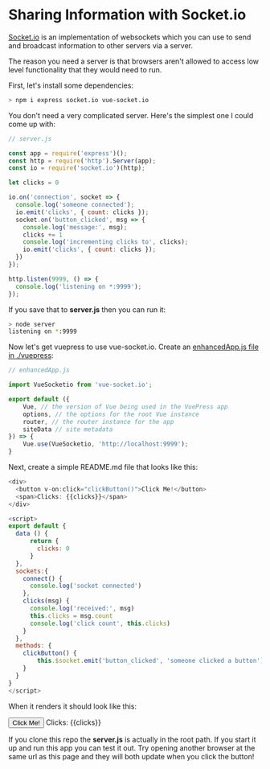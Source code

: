 # Sharing Information with Socket.io

[Socket.io](https://socket.io/) is an implementation of websockets which you can use to send and broadcast information to other servers via a server.

The reason you need a server is that browsers aren't allowed to access low level functionality that they would need to run.

First, let's install some dependencies:

```sh
> npm i express socket.io vue-socket.io
```

You don't need a very complicated server. Here's the simplest one I could come up with:

```js
// server.js

const app = require('express')();
const http = require('http').Server(app);
const io = require('socket.io')(http);

let clicks = 0

io.on('connection', socket => {
  console.log('someone connected');
  io.emit('clicks', { count: clicks });
  socket.on('button_clicked', msg => {
    console.log('message:', msg);
    clicks += 1
    console.log('incrementing clicks to', clicks);
    io.emit('clicks', { count: clicks });
  })
});

http.listen(9999, () => {
  console.log('listening on *:9999');
});
```

If you save that to __server.js__ then you can run it:

```sh
> node server
listening on *:9999
```

Now let's get vuepress to use vue-socket.io. Create an [enhancedApp.js file in ./vuepress](https://vuepress.vuejs.org/guide/custom-themes.html#app-level-enhancements):

```js
// enhancedApp.js

import VueSocketio from 'vue-socket.io';

export default ({
    Vue, // the version of Vue being used in the VuePress app
    options, // the options for the root Vue instance
    router, // the router instance for the app
    siteData // site metadata
}) => {
    Vue.use(VueSocketio, 'http://localhost:9999');
}
```

Next, create a simple README.md file that looks like this:

```js
<div>
  <button v-on:click="clickButton()">Click Me!</button>
  <span>Clicks: {{clicks}}</span>
</div>

<script>
export default {
  data () {
      return {
        clicks: 0
      }
  },
  sockets:{
    connect() {
      console.log('socket connected')
    },
    clicks(msg) {
      console.log('received:', msg)
      this.clicks = msg.count
      console.log('click count', this.clicks)
    }
  },
  methods: {
    clickButton() {
        this.$socket.emit('button_clicked', 'someone clicked a button');
    }
  }
}
</script>
```

When it renders it should look like this:

<div>
  <button v-on:click="clickButton()">Click Me!</button>
  <span>Clicks: {{clicks}}</span>
</div>

<script>
export default {
  data () {
      return {
        clicks: 0
      }
  },
  sockets:{
    connect() {
      console.log('socket connected')
    },
    clicks(msg) {
      console.log('received:', msg)
      this.clicks = msg.count
      console.log('click count', this.clicks)
    }
  },
  methods: {
    clickButton() {
        this.$socket.emit('button_clicked', 'someone clicked a button');
    }
  }
}
</script>

If you clone this repo the __server.js__ is actually in the root path. If you start it up and run this app you can test it out. Try opening another browser at the same url as this page and they will both update when you click the button!


